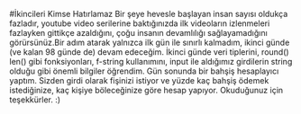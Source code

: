 #İkincileri Kimse Hatırlamaz
Bir şeye hevesle başlayan insan sayısı oldukça fazladır, youtube video serilerine baktığınızda ilk videoların izlenmeleri fazlayken gittikçe azaldığını,
çoğu insanın devamlılığı sağlayamadığını görürsünüz.Bir adım atarak yalnızca ilk gün ile sınırlı kalmadım, ikinci günde (ve kalan 98 günde de) devam edeceğim.
İkinci günde veri tiplerini, round() len() gibi fonksiyonları, f-string kullanımını, input ile aldığımız girdilerin string olduğu gibi önemli bilgiler öğrendim.
Gün sonunda bir bahşiş hesaplayıcı yaptım. Sizden girdi olarak fişinizi istiyor ve yüzde kaç bahşiş ödemek istediğinize, kaç kişiye böleceğinize göre hesap yapıyor.
Okuduğunuz için teşekkürler. :) 
